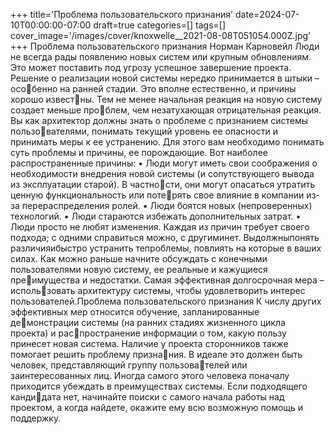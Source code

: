 +++
title='Проблема пользовательского признания'
date=2024-07-10T00:00:00-07:00
draft=true
categories=[]
tags=[]
cover_image='/images/cover/knoxwelle__2021-08-08T051054.000Z.jpg'
+++
Проблема пользовательского 
признания
Норман Карновейл
Люди не всегда рады появлению новых систем или крупным обновлениям.
Это может поставить под угрозу успешное завершение проекта.
Решение о реализации новой системы нередко принимается в штыки – особенно на ранней стадии. Это вполне естественно, и причины хорошо известны. Тем не менее начальная реакция на новую систему создает меньше проблем, чем незатухающая отрицательная реакция.
Вы как архитектор должны знать о проблеме с признанием системы пользователями, понимать текущий уровень ее опасности и принимать меры к ее
устранению. Для этого вам необходимо понимать суть проблемы и причины,
ее порождающие. Вот наиболее распространенные причины:
• Люди могут иметь свои соображения о необходимости внедрения новой
системы (и сопутствующего вывода из эксплуатации старой). В частности, они могут опасаться утратить ценную функциональность или потерять свое влияние в компании из-за перераспределения ролей.
• Люди боятся новых (непроверенных) технологий.
• Люди стараются избежать дополнительных затрат.
• Люди просто не любят изменения.
Каждая из причин требует своего подхода; с одними справиться можно,
с другиминет. Выдолжныпонять различияибыстро устранить тепроблемы,
повлиять на которые в ваших силах. Как можно раньше начните обсуждать
с конечными пользователями новую систему, ее реальные и кажущиеся преимущества и недостатки. Самая эффективная долгосрочная мера – использовать архитектуру системы, чтобы удовлетворить интерес пользователей.Проблема пользовательского признания 
К числу других эффективных мер относится обучение, запланированные демонстрации системы (на ранних стадиях жизненного цикла проекта) и распространение информации о том, какую пользу принесет новая система.
Наличие у проекта сторонников также помогает решить проблему признания. В идеале это должен быть человек, представляющий группу пользователей или заинтересованных лиц. Иногда самого этого человека поначалу
приходится убеждать в преимуществах системы. Если подходящего кандидата нет, начинайте поиски с самого начала работы над проектом, а когда
найдете, окажите ему всю возможную помощь и поддержку.